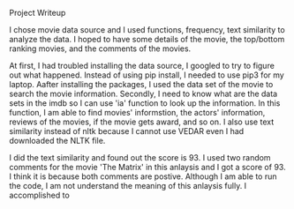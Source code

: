 Project Writeup

I chose movie data source and I used functions, frequency, text similarity to analyze the data. I hoped to have some details of the movie, the top/bottom ranking movies, and the comments of the movies.

At first, I had troubled installing the data source, I googled to try to figure out what happened. Instead of using pip install, I needed to use pip3 for my laptop. Aafter installing the packages, I used the data set of the movie to search the movie information. Secondly, I need to know what are the data sets in the imdb so I can use 'ia' function to look up the information. In this function, I am able to find movies' informstion, the actors' information, reviews of the movies, if the movie gets award, and so on. I also use text similarity instead of nltk because I cannot use VEDAR even I had downloaded the NLTK file. 

I did the text similarity and found out the score is 93. I used two random comments for the movie 'The Matrix' in this anlaysis and I got a score of 93. I think it is because both comments are postive. Although I am able to run the code, I am not understand the meaning of this anlaysis fully. 
I accomplished to 